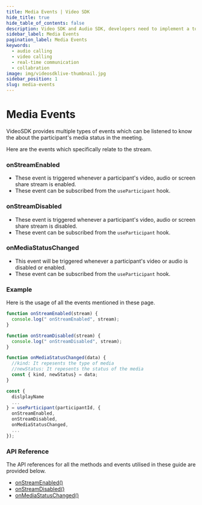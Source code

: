 ```yaml
---
title: Media Events | Video SDK
hide_title: true
hide_table_of_contents: false
description: Video SDK and Audio SDK, developers need to implement a token server. This requires efforts on both the front-end and backend.
sidebar_label: Media Events
pagination_label: Media Events
keywords:
  - audio calling
  - video calling
  - real-time communication
  - collabration
image: img/videosdklive-thumbnail.jpg
sidebar_position: 1
slug: media-events
---
```


# Media Events

VideoSDK provides multiple types of events which can be listened to know the about the participant's media status in the meeting.

Here are the events which specifically relate to the stream.

### onStreamEnabled

- These event is triggered whenever a participant's video, audio or screen share stream is enabled.
- These event can be subscribed from the `useParticipant` hook.

### onStreamDisabled

- These event is triggered whenever a participant's video, audio or screen share stream is disabled.
- These event can be subscribed from the `useParticipant` hook.

### onMediaStatusChanged

- This event will be triggered whenever a participant's video or audio is disabled or enabled.
- These event can be subscribed from the `useParticipant` hook.

### Example

Here is the usage of all the events mentioned in these page.

```js
function onStreamEnabled(stream) {
  console.log(" onStreamEnabled", stream);
}

function onStreamDisabled(stream) {
  console.log(" onStreamDisabled", stream);
}

function onMediaStatusChanged(data) {
  //kind: It repesents the type of media
  //newStatus: It repesents the status of the media
  const { kind, newStatus} = data;
}

const {
  dislplayName
  ...
} = useParticipant(participantId, {
  onStreamEnabled,
  onStreamDisabled,
  onMediaStatusChanged,
  ...
});
```

### API Reference

The API references for all the methods and events utilised in these guide are provided below.

- [onStreamEnabled()](/react/api/sdk-reference/use-participant/events#onstreamenabled)
- [onStreamDisabled()](/react/api/sdk-reference/use-participant/events#onstreamdisabled)
- [onMediaStatusChanged()](/react/api/sdk-reference/use-participant/events#onmediastatuschanged)
